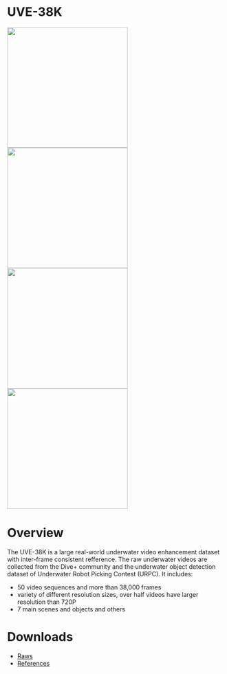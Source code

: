 # UVE-38K

<img src="./G0024172-raw.gif" width="280">
<img src="./G0024172-ref.gif" width="280">
<img src="./Mobula15-raw.gif" width="280">
<img src="./Mobula15-ref.gif" width="280">

# Overview

The UVE-38K is a large real-world underwater video enhancement dataset with inter-frame consistent refference. The raw underwater videos are collected from the Dive+ community and the underwater object detection dataset of Underwater Robot Picking Contest (URPC). It includes:

- 50 video sequences and more than 38,000 frames
- variety of different resolution sizes, over half videos have larger resolution than 720P
- 7 main scenes and objects and others

# Downloads

- [Raws]()
- [References]()





